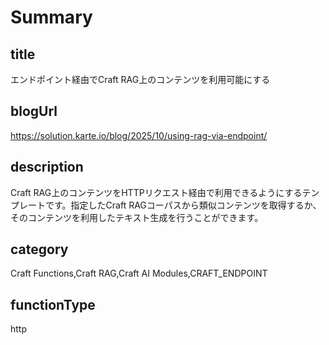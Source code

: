 # Summary

## title

エンドポイント経由でCraft RAG上のコンテンツを利用可能にする

## blogUrl

https://solution.karte.io/blog/2025/10/using-rag-via-endpoint/

## description

Craft RAG上のコンテンツをHTTPリクエスト経由で利用できるようにするテンプレートです。指定したCraft RAGコーパスから類似コンテンツを取得するか、そのコンテンツを利用したテキスト生成を行うことができます。

## category

Craft Functions,Craft RAG,Craft AI Modules,CRAFT_ENDPOINT

## functionType

http
